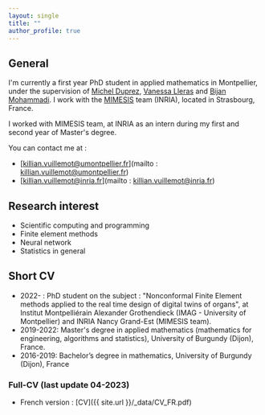 ```yaml
---
layout: single
title: ""
author_profile: true
---
```


## General

I'm currently a first year PhD student in applied mathematics in Montpellier, under the supervision of [Michel Duprez](http://mduprez.perso.math.cnrs.fr/), [Vanessa Lleras](https://vanessalleras.wixsite.com/lleras) and [Bijan Mohammadi](https://www.iufrance.fr/les-membres-de-liuf/membre/156-bijan-mohammadi.html). 
I work with the [MIMESIS](https://mimesis.inria.fr/) team (INRIA), located in Strasbourg, France. 

I worked with MIMESIS team, at INRIA as an intern during my first and second year of Master's degree.

You can contact me at : 
* [killian.vuillemot@umontpellier.fr](mailto : killian.vuillemot@umontpellier.fr)
* [killian.vuillemot@inria.fr](mailto : killian.vuillemot@inria.fr)
## Research interest

* Scientific computing and programming
* Finite element methods
* Neural network
* Statistics in general


## Short CV 

* 2022- : PhD student on the subject : "Nonconformal Finite Element methods applied to the real time design of digital twins of organs", at Institut Montpelliérain Alexander Grothendieck (IMAG - University of Montpellier) and INRIA Nancy Grand-Est (MIMESIS team).
* 2019-2022: Master's degree in applied mathematics (mathematics for engineering, algorithms and statistics), University of Burgundy (Dijon), France.
* 2016-2019: Bachelor’s degree in mathematics, University of Burgundy (Dijon), France

### Full-CV (last update 04-2023)

* French version :  [CV]({{ site.url }}/_data/CV_FR.pdf)
